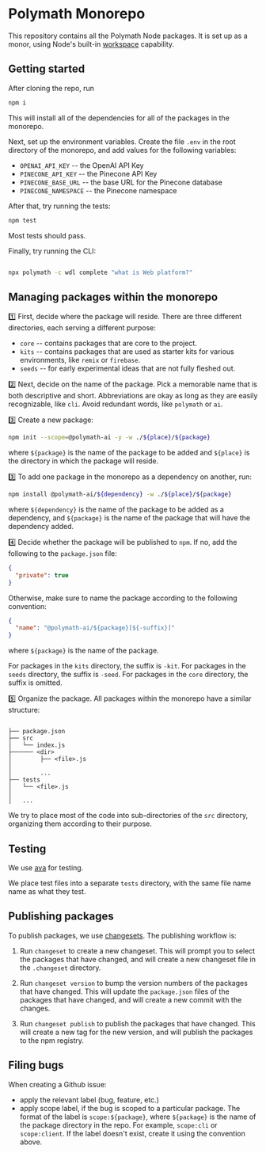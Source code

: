 # Polymath Monorepo

This repository contains all the Polymath Node packages. It is set up as a monor, using Node's built-in [workspace](https://docs.npmjs.com/cli/v9/using-npm/workspaces?v=true) capability.

## Getting started

After cloning the repo, run

```bash
npm i
```

This will install all of the dependencies for all of the packages in the monorepo.

Next, set up the environment variables. Create the file `.env` in the root directory of the monorepo, and add values for the following variables:

- `OPENAI_API_KEY` -- the OpenAI API Key
- `PINECONE_API_KEY` -- the Pinecone API Key
- `PINECONE_BASE_URL` -- the base URL for the Pinecone database
- `PINECONE_NAMESPACE` -- the Pinecone namespace

After that, try running the tests:

```bash
npm test
```

Most tests should pass.

Finally, try running the CLI:

```bash

npx polymath -c wdl complete "what is Web platform?"

```

## Managing packages within the monorepo

:one: First, decide where the package will reside. There are three different directories, each serving a different purpose:

- `core` -- contains packages that are core to the project.
- `kits` -- contains packages that are used as starter kits for various environments, like `remix` or `firebase`.
- `seeds` -- for early experimental ideas that are not fully fleshed out.

:two: Next, decide on the name of the package. Pick a memorable name that is both descriptive and short. Abbreviations are okay as long as they are easily recognizable, like `cli`. Avoid redundant words, like `polymath` or `ai`.

:three: Create a new package:

```bash
npm init --scope=@polymath-ai -y -w ./${place}/${package}
```

where `${package}` is the name of the package to be added and `${place}` is the directory in which the package will reside.

:three: To add one package in the monorepo as a dependency on another, run:

```bash
npm install @polymath-ai/${dependency} -w ./${place}/${package}
```

where `${dependency}` is the name of the package to be added as a dependency, and `${package}` is the name of the package that will have the dependency added.

:four: Decide whether the package will be published to `npm`. If no, add the following to the `package.json` file:

```json
{
  "private": true
}
```

Otherwise, make sure to name the package according to the following convention:

```json
{
  "name": "@polymath-ai/${package}[${-suffix}]"
}
```

where `${package}` is the name of the package.

For packages in the `kits` directory, the suffix is `-kit`. For packages in the `seeds` directory, the suffix is `-seed`. For packages in the `core` directory, the suffix is omitted.

:five: Organize the package. All packages within the monorepo have a similar structure:

```text

├── package.json
├── src
│   └── index.js
├────── <dir>
│        ├── <file>.js
│
│        ...
├── tests
│   └── <file>.js
│
│   ...

```

We try to place most of the code into sub-directories of the `src` directory, organizing them according to their purpose.

## Testing

We use [ava](https://github.com/avajs/ava) for testing.

We place test files into a separate `tests` directory, with the same file name name as what they test.

## Publishing packages

To publish packages, we use [changesets](https://github.com/changesets/changesets). The publishing workflow is:

1. Run `changeset` to create a new changeset. This will prompt you to select the packages that have changed, and will create a new changeset file in the `.changeset` directory.

2. Run `changeset version` to bump the version numbers of the packages that have changed. This will update the `package.json` files of the packages that have changed, and will create a new commit with the changes.

3. Run `changeset publish` to publish the packages that have changed. This will create a new tag for the new version, and will publish the packages to the npm registry.

## Filing bugs

When creating a Github issue:

- apply the relevant label (bug, feature, etc.)
- apply scope label, if the bug is scoped to a particular package. The format of the label is `scope:${package}`, where `${package}` is the name of the package directory in the repo. For example, `scope:cli` or `scope:client`. If the label doesn't exist, create it using the convention above.
